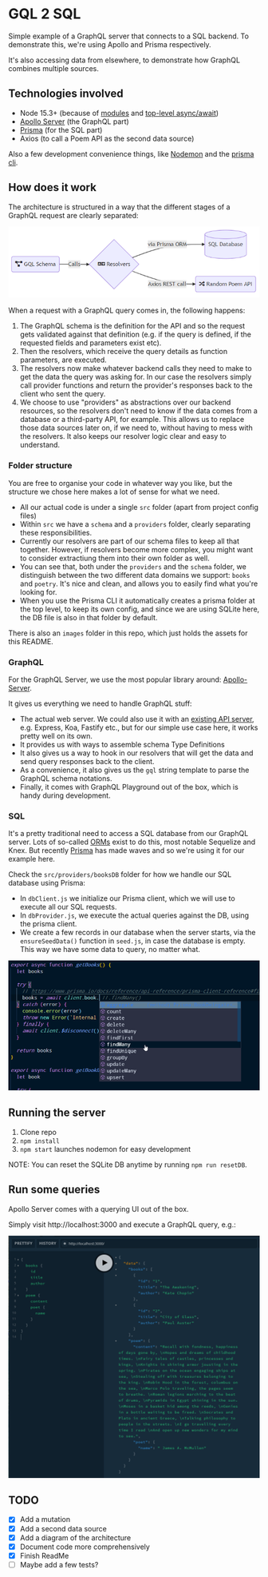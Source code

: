 # GQL 2 SQL

Simple example of a GraphQL server that connects to a SQL backend.
To demonstrate this, we're using Apollo and Prisma respectively.

It's also accessing data from elsewhere, to demonstrate how GraphQL combines multiple sources.

## Technologies involved

- Node 15.3+ (because of [modules](https://blog.logrocket.com/es-modules-in-node-today/) and [top-level async/await](https://www.stefanjudis.com/today-i-learned/top-level-await-is-available-in-node-js-modules/#top-level-%60await%60-is-available-%22unflagged%22-in-node.js-since-%60v14.8%60))
- [Apollo Server](https://www.apollographql.com/docs/apollo-server/getting-started/) (the GraphQL part)
- [Prisma](https://github.com/prisma/prisma) (for the SQL part)
- Axios (to call a Poem API as the second data source)

Also a few development convenience things, like [Nodemon](https://www.npmjs.com/package/nodemon) and the [prisma cli](https://www.prisma.io/docs/reference/api-reference/command-reference/).

## How does it work

The architecture is structured in a way that the different stages of a GraphQL request are clearly separated:

![Design](/images/architecture.png)

When a request with a GraphQL query comes in, the following happens:

1. The GraphQL schema is the definition for the API and so the request gets validated against that definition (e.g. if the query is defined, if the requested fields and parameters exist etc).
2. Then the resolvers, which receive the query details as function parameters, are executed.
3. The resolvers now make whatever backend calls they need to make to get the data the query was asking for. In our case the resolvers simply call provider functions and return the provider's responses back to the client who sent the query.
4. We choose to use "providers" as abstractions over our backend resources, so the resolvers don't need to know if the data comes from a database or a third-party API, for example. This allows us to replace those data sources later on, if we need to, without having to mess with the resolvers. It also keeps our resolver logic clear and easy to understand.

### Folder structure

You are free to organise your code in whatever way you like, but the structure we chose here makes a lot of sense for what we need.

- All our actual code is under a single `src` folder (apart from project config files)
- Within `src` we have a `schema` and a `providers` folder, clearly separating these responsibilities.
- Currently our resolvers are part of our schema files to keep all that together. However, if resolvers become more complex, you might want to consider extractiung them into their own folder as well.
- You can see that, both under the `providers` and the `schema` folder, we distinguish between the two different data domains we support: `books` and `poetry`. It's nice and clean, and allows you to easily find what you're looking for.
- When you use the Prisma CLI it automatically creates a prisma folder at the top level, to keep its own config, and since we are using SQLite here, the DB file is also in that folder by default.

There is also an `images` folder in this repo, which just holds the assets for this README.

### GraphQL

For the GraphQL Server, we use the most popular library around: [Apollo-Server](https://www.apollographql.com/docs/apollo-server/).

It gives us everything we need to handle GraphQL stuff:

- The actual web server. We could also use it with an [existing API server](https://www.apollographql.com/docs/apollo-server/integrations/middleware/), e.g. Express, Koa, Fastify etc., but for our simple use case here, it works pretty well on its own.
- It provides us with ways to assemble schema Type Definitions
- It also gives us a way to hook in our resolvers that will get the data and send query responses back to the client.
- As a convenience, it also gives us the `gql` string template to parse the GraphQL schema notations.
- Finally, it comes with GraphQL Playground out of the box, which is handy during development.

### SQL

It's a pretty traditional need to access a SQL database from our GraphQL server.
Lots of so-called [ORMs](https://www.sitepoint.com/javascript-typescript-orms/) exist to do this, most notable Sequelize and Knex.
But recently [Prisma](https://www.prisma.io/) has made waves and so we're using it for our example here.

Check the `src/providers/booksDB` folder for how we handle our SQL database using Prisma:

- In `dbClient.js` we initialize our Prisma client, which we will use to execute all our SQL requests.
- In `dbProvider.js`, we execute the actual queries against the DB, using the prisma client.
- We create a few records in our database when the server starts, via the `ensureSeedData()` function in `seed.js`, in case the database is empty. This way we have some data to query, no matter what.

![Prisma Model autocomplete](/images/PrismaAutocomplete.png)

## Running the server

1. Clone repo
2. `npm install`
3. `npm start` launches nodemon for easy development

NOTE: You can reset the SQLite DB anytime by running `npm run resetDB`.

## Run some queries

Apollo Server comes with a querying UI out of the box.

Simply visit http://localhost:3000 and execute a GraphQL query, e.g.:

![Query Results](/images/queryResults.png)

## TODO

- [x] Add a mutation
- [x] Add a second data source
- [x] Add a diagram of the architecture
- [x] Document code more comprehensively
- [x] Finish ReadMe
- [ ] Maybe add a few tests?
